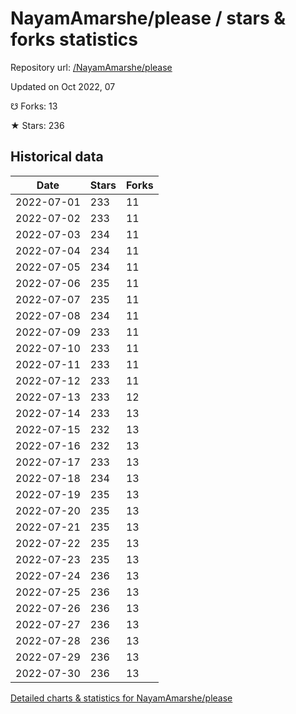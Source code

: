 # NayamAmarshe/please / stars & forks statistics

Repository url: [/NayamAmarshe/please](https://github.com/NayamAmarshe/please)

Updated on Oct 2022, 07

☋ Forks: 13

★ Stars: 236

## Historical data
| Date | Stars | Forks |
|------|-------|-------|
| 2022-07-01 | 233 | 11 | 
| 2022-07-02 | 233 | 11 | 
| 2022-07-03 | 234 | 11 | 
| 2022-07-04 | 234 | 11 | 
| 2022-07-05 | 234 | 11 | 
| 2022-07-06 | 235 | 11 | 
| 2022-07-07 | 235 | 11 | 
| 2022-07-08 | 234 | 11 | 
| 2022-07-09 | 233 | 11 | 
| 2022-07-10 | 233 | 11 | 
| 2022-07-11 | 233 | 11 | 
| 2022-07-12 | 233 | 11 | 
| 2022-07-13 | 233 | 12 | 
| 2022-07-14 | 233 | 13 | 
| 2022-07-15 | 232 | 13 | 
| 2022-07-16 | 232 | 13 | 
| 2022-07-17 | 233 | 13 | 
| 2022-07-18 | 234 | 13 | 
| 2022-07-19 | 235 | 13 | 
| 2022-07-20 | 235 | 13 | 
| 2022-07-21 | 235 | 13 | 
| 2022-07-22 | 235 | 13 | 
| 2022-07-23 | 235 | 13 | 
| 2022-07-24 | 236 | 13 | 
| 2022-07-25 | 236 | 13 | 
| 2022-07-26 | 236 | 13 | 
| 2022-07-27 | 236 | 13 | 
| 2022-07-28 | 236 | 13 | 
| 2022-07-29 | 236 | 13 | 
| 2022-07-30 | 236 | 13 | 


[Detailed charts & statistics for NayamAmarshe/please](https://reviewgithub.com/rep/NayamAmarshe/please)
